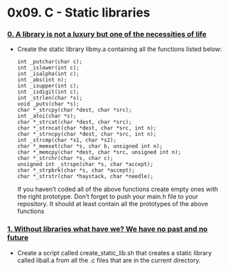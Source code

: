 # 0x09. C - Static libraries

### [0. A library is not a luxury but one of the necessities of life](./libmy.a)

-   Create the static library libmy.a containing all the functions listed below:

        int _putchar(char c);
        int _islower(int c);
        int _isalpha(int c);
        int _abs(int n);
        int _isupper(int c);
        int _isdigit(int c);
        int _strlen(char *s);
        void _puts(char *s);
        char *_strcpy(char *dest, char *src);
        int _atoi(char *s);
        char *_strcat(char *dest, char *src);
        char *_strncat(char *dest, char *src, int n);
        char *_strncpy(char *dest, char *src, int n);
        int _strcmp(char *s1, char *s2);
        char *_memset(char *s, char b, unsigned int n);
        char *_memcpy(char *dest, char *src, unsigned int n);
        char *_strchr(char *s, char c);
        unsigned int _strspn(char *s, char *accept);
        char *_strpbrk(char *s, char *accept);
        char *_strstr(char *haystack, char *needle);
    If you haven’t coded all of the above functions create empty ones with the right prototype.
    Don’t forget to push your main.h file to your repository. It should at least contain all the prototypes of the above functions

### [1. Without libraries what have we? We have no past and no future](./create_static_lib.sh)

-   Create a script called create_static_lib.sh that creates a static library called liball.a from all the .c files that are in the current directory.